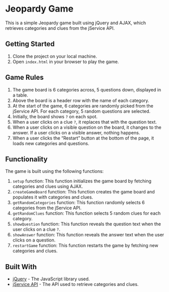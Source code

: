 # Jeopardy Game

This is a simple Jeopardy game built using jQuery and AJAX, which retrieves categories and clues from the jService API.

## Getting Started

1. Clone the project on your local machine.
2. Open `index.html` in your browser to play the game.

## Game Rules

1. The game board is 6 categories across, 5 questions down, displayed in a table.
2. Above the board is a header row with the name of each category.
3. At the start of the game, 6 categories are randomly picked from the jService API. For each category, 5 random questions are selected.
4. Initially, the board shows `?` on each spot.
5. When a user clicks on a clue `?`, it replaces that with the question text.
6. When a user clicks on a visible question on the board, it changes to the answer. If a user clicks on a visible answer, nothing happens.
7. When a user clicks the “Restart” button at the bottom of the page, it loads new categories and questions.

## Functionality

The game is built using the following functions:

1. `setup` function: This function initializes the game board by fetching categories and clues using AJAX.
2. `createGameBoard` function: This function creates the game board and populates it with categories and clues.
3. `getRandomCategories` function: This function randomly selects 6 categories from the jService API.
4. `getRandomClues` function: This function selects 5 random clues for each category.
5. `showQuestion` function: This function reveals the question text when the user clicks on a clue `?`.
6. `showAnswer` function: This function reveals the answer text when the user clicks on a question.
7. `restartGame` function: This function restarts the game by fetching new categories and clues.

## Built With

* [jQuery](https://jquery.com/) - The JavaScript library used.
* [jService API](http://jservice.io/) - The API used to retrieve categories and clues.


